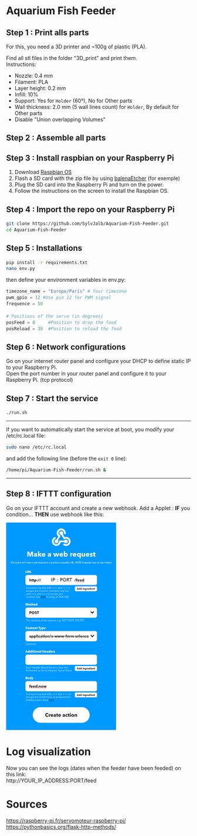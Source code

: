 # Aquarium Fish Feeder

## Step 1 : Print alls parts

For this, you need a 3D printer and ~100g of plastic (PLA).     

Find all stl files in the folder "3D_print" and print them.     
Instructions:   
- Nozzle: 0.4 mm
- Filament: PLA
- Layer height: 0.2 mm
- Infill: 10%
- Support: Yes for `Holder` (60°), No for Other parts
- Wall thickness: 2.0 mm (5 wall lines count) for `Holder`, By default for Other parts
- Disable "Union overlapping Volumes"

## Step 2 : Assemble all parts

## Step 3 : Install raspbian on your Raspberry Pi
1. Download [Raspbian OS](https://howtoraspberrypi.com/downloads/)    
1. Flash a SD card with the zip file by using [balenaEtcher](https://www.balena.io/etcher/) (for exemple)    
1. Plug the SD card into the Raspberry Pi and turn on the power.       
1. Follow the instructions on the screen to install the Raspbian OS.    

## Step 4 : Import the repo on your Raspberry Pi
```bash
git clone https://github.com/SylvJalb/Aquarium-Fish-Feeder.git
cd Aquarium-Fish-Feeder
```

## Step 5 : Installations
```bash
pip install -r requirements.txt
nano env.py
```
then define your environment variables in env.py:
```python
timezone_name = "Europe/Paris" # Your timezone
pwm_gpio = 12 #Use pin 12 for PWM signal
frequence = 50

# Positions of the servo (in degrees)
posFeed = 0     #Position to drop the food
posReload = 30  #Position to reload the food
```

## Step 6 : Network configurations
Go on your internet router panel and configure your DHCP to define static IP to your Raspberry Pi.     
Open the port number in your router panel and configure it to your Raspberry Pi. (tcp protocol)

## Step 7 : Start the service
```bash
./run.sh
```
----------
If you want to automatically start the service at boot, you modify your /etc/rc.local file:
```bash
sudo nano /etc/rc.local
```
and add the following line (before the `exit 0` line):
```bash
/home/pi/Aquarium-Fish-Feeder/run.sh &
```
----------


## Step 8 : IFTTT configuration
Go on your IFTTT account and create a new webhook.
Add a Applet : **IF** you condition... **THEN** use webhook like this:

<img src="./images/IFTTT.png" width="300px">

# Log visualization
Now you can see the logs (dates when the feeder have been feeded) on this link:     
http://YOUR_IP_ADDRESS:PORT/feed

# Sources
https://raspberry-pi.fr/servomoteur-raspberry-pi/       
https://pythonbasics.org/flask-http-methods/        